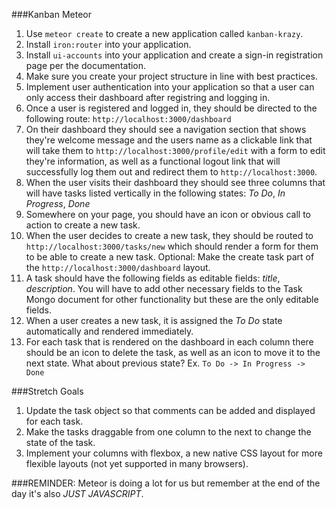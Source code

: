 ###Kanban Meteor
1. Use `meteor create` to create a new application called `kanban-krazy`.
2. Install `iron:router` into your application.
3. Install `ui-accounts` into your application and create a sign-in registration page per the documentation.
4. Make sure you create your project structure in line with best practices.
5. Implement user authentication into your application so that a user can only access their dashboard after registring and logging in.
6. Once a user is registered and logged in, they should be directed to the following route: `http://localhost:3000/dashboard`
7. On their dashboard they should see a navigation section that shows they're welcome message and the users name as a clickable link that will take them to `http://localhost:3000/profile/edit` with a form to edit they're information, as well as a functional logout link that will successfully log them out and redirect them to `http://localhost:3000`.
8. When the user visits their dashboard they should see three columns that will have tasks listed vertically in the following states: *To Do*, *In Progress*, *Done*
8. Somewhere on your page, you should have an icon or obvious call to action to create a new task.
9. When the user decides to create a new task, they should be routed to `http://localhost:3000/tasks/new` which should render a form for them to be able to create a new task. Optional: Make the create task part of the `http://localhost:3000/dashboard` layout.
10. A task should have the following fields as editable fields: *title*, *description*. You will have to add other necessary fields to the Task Mongo document for other functionality but these are the only editable fields.
11. When a user creates a new task, it is assigned the *To Do* state automatically and rendered immediately.
12. For each task that is rendered on the dashboard in each column there should be an icon to delete the task, as well as an icon to move it to the next state. What about previous state? Ex. `To Do -> In Progress -> Done`

###Stretch Goals
1. Update the task object so that comments can be added and displayed for each task.
2. Make the tasks draggable from one column to the next to change the state of the task.
3. Implement your columns with flexbox, a new native CSS layout for more flexible layouts (not yet supported in many browsers).

###REMINDER: Meteor is doing a lot for us but remember at the end of the day it's also *JUST JAVASCRIPT*.